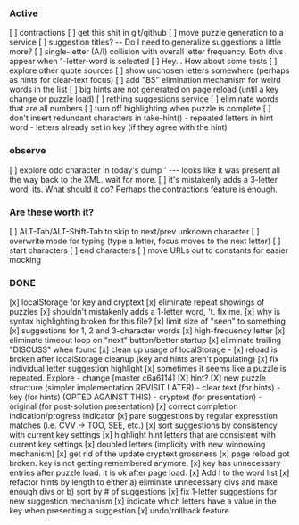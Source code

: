 
### Active
[ ] contractions
[ ] get this shit in git/github
[ ] move puzzle generation to a service
[ ] suggestion titles? -- Do I need to generalize suggestions a little more?
[ ] single-letter (A/I) collision with overall letter frequency.  Both divs appear when 1-letter-word is selected
[ ] Hey... How about some tests
[ ] explore other quote sources
[ ] show unchosen letters somewhere (perhaps as hints for clear-text focus)
[ ] add "BS" elimination mechanism for weird words in the list
[ ] big hints are not generated on page reload (until a key change or puzzle load)
[ ] rething suggestions service
[ ] eliminate words that are all numbers
[ ] turn off highlighting when puzzle is complete
[ ] don't insert redundant characters in take-hint() 
      - repeated letters in hint word
      - letters already set in key (if they agree with the hint)

### observe
[ ] explore odd character in today's dump ' --- looks like it was present all the way back to the XML.  wait for more.
[ ] it's mistakenly adds a 3-letter word, its.  What should it do? Perhaps the contractions feature is enough.

### Are these worth it?
[ ] ALT-Tab/ALT-Shift-Tab to skip to next/prev unknown character
[ ] overwrite mode for typing (type a letter, focus moves to the next letter)
[ ] start characters
[ ] end characters
[ ] move URLs out to constants for easier mocking

### DONE
[x] localStorage for key and cryptext
[x] eliminate repeat showings of puzzles
[x] shouldn't mistakenly adds a 1-letter word, 't.  fix me.
[x] why is syntax highlighting broken for this file?
[x] limit size of "seen" to something 
[x] suggestions for 1, 2 and 3-character words
[x] high-frequency letter
[x] eliminate timeout loop on "next" button/better startup
[x] eliminate trailing "DISCUSS" when found
[x] clean up usage of localStorage - 
[x] reload is broken after localStorage cleanup (key and hints aren't populating)
[x] fix individual letter suggestion highlight
[x] sometimes it seems like a puzzle is repeated.  Explore - change [master c6a6114]
[X] hint?
[X] new puzzle structure (simpler implementation REVISIT LATER) 
    - clear text (for hints)
    - key (for hints) (OPTED AGAINST THIS)
    - cryptext (for presentation)
    - original (for post-solution presentation)
[x] correct completion indication/progress indicator
[x] pare suggestions by regular expresstion matches (i.e. CVV -> TOO, SEE, etc.)
[x] sort suggestions by consistency with current key settings
[x] highlight hint letters that are consistent with current key settings
[x] doubled letters (implicity with new winnowing mechanism)
[x] get rid of the update cryptext grossness
[x] page reload got broken.  key is not getting remembered anymore.
[x] key has unnecessary entries after puzzle load.  it is ok after page load.
[x] Add I to the word list
[x] refactor hints by length to either a) eliminate unnecessary divs and make enough divs or b) sort by # of suggestions
[x] fix 1-letter suggestions for new suggestion mechanism
[x] indicate which letters have a value in the key when presenting a suggestion
[x] undo/rollback feature
